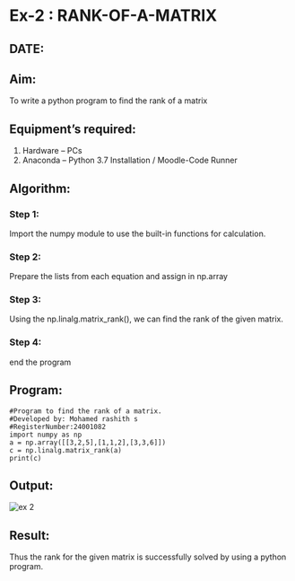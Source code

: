 # Ex-2 : RANK-OF-A-MATRIX
## DATE:
## Aim:
To write a python program to find the rank of a matrix
## Equipment’s required:
1. 	Hardware – PCs
2. 	Anaconda – Python 3.7 Installation / Moodle-Code Runner
## Algorithm:
### Step 1: 
Import the numpy module to use the built-in functions for calculation.
### Step 2: 
Prepare the lists from each equation and assign in np.array
### Step 3: 
Using the np.linalg.matrix_rank(), we can find the rank of the given matrix.
### Step 4: 
end the program
## Program:
```
#Program to find the rank of a matrix.
#Developed by: Mohamed rashith s
#RegisterNumber:24001082
import numpy as np
a = np.array([[3,2,5],[1,1,2],[3,3,6]])
c = np.linalg.matrix_rank(a)
print(c)

```
## Output:

![ex 2](https://github.com/user-attachments/assets/a0ddcf2e-2942-498d-a9bb-3f59f66d2356)


## Result:
Thus the rank for the given matrix is successfully solved by  using a python program.
